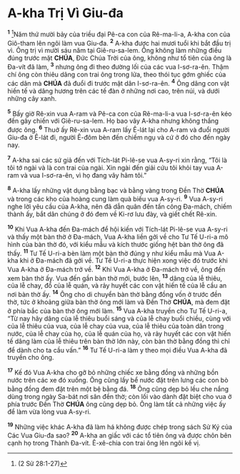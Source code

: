 # A-kha Trị Vì Giu-đa

<sup><b>1</b></sup> [^1@-e4ce314a-8e16-41b6-ace2-8c84bd07746c]Năm thứ mười bảy của triều đại Pê-ca con của Rê-ma-li-a, A-kha con của Giô-tham lên ngôi làm vua Giu-đa. <sup><b>2</b></sup> A-kha được hai mươi tuổi khi bắt đầu trị vì. Ông trị vì mười sáu năm tại Giê-ru-sa-lem. Ông không làm những điều đúng trước mặt **CHÚA**, Đức Chúa Trời của ông, không như tổ tiên của ông là Đa-vít đã làm, <sup><b>3</b></sup> nhưng ông đi theo đường lối của các vua I-sơ-ra-ên. Thậm chí ông còn thiêu dâng con trai ông trong lửa, theo thói tục gớm ghiếc của các dân mà **CHÚA** đã đuổi đi trước mặt dân I-sơ-ra-ên. <sup><b>4</b></sup> Ông dâng con vật hiến tế và dâng hương trên các tế đàn ở những nơi cao, trên núi, và dưới những cây xanh.

<sup><b>5</b></sup> Bấy giờ Rê-xin vua A-ram và Pê-ca con của Rê-ma-li-a vua I-sơ-ra-ên kéo đến gây chiến với Giê-ru-sa-lem. Họ bao vây A-kha nhưng không thắng được ông. <sup><b>6</b></sup> Thuở ấy Rê-xin vua A-ram lấy Ê-lát lại cho A-ram và đuổi người Giu-đa ở Ê-lát đi, người Ê-đôm bèn đến chiếm ngụ và cứ ở đó cho đến ngày nay.

<sup><b>7</b></sup> A-kha sai các sứ giả đến với Tích-lát Pi-lê-se vua A-sy-ri xin rằng, “Tôi là tôi tớ ngài và là con trai của ngài. Xin ngài đến giải cứu tôi khỏi tay vua A-ram và vua I-sơ-ra-ên, vì họ đang vây hãm tôi.”

<sup><b>8</b></sup> A-kha lấy những vật dụng bằng bạc và bằng vàng trong Đền Thờ **CHÚA** và trong các kho của hoàng cung làm quà biếu vua A-sy-ri. <sup><b>9</b></sup> Vua A-sy-ri nghe lời yêu cầu của A-kha, nên đã dẫn quân đến tấn công Đa-mách, chiếm thành ấy, bắt dân chúng ở đó đem về Ki-rơ lưu đày, và giết chết Rê-xin.

<sup><b>10</b></sup> Khi Vua A-kha đến Đa-mách để hội kiến với Tích-lát Pi-lê-se vua A-sy-ri và thấy một bàn thờ ở Đa-mách, Vua A-kha liền gởi về cho Tư Tế U-ri-a mô hình của bàn thờ đó, với kiểu mẫu và kích thước giống hệt bàn thờ ông đã thấy. <sup><b>11</b></sup> Tư Tế U-ri-a bèn làm một bàn thờ đúng y như kiểu mẫu mà Vua A-kha khi ở Đa-mách đã gởi về. Tư Tế U-ri-a thực hiện xong việc đó trước khi Vua A-kha ở Đa-mách trở về. <sup><b>12</b></sup> Khi Vua A-kha ở Đa-mách trở về, ông đến xem bàn thờ ấy. Vua đến gần bàn thờ mới, bước lên, <sup><b>13</b></sup> dâng của lễ thiêu, của lễ chay, đổ của lễ quán, và rảy huyết các con vật hiến tế của lễ cầu an nơi bàn thờ ấy. <sup><b>14</b></sup> Ông cho di chuyển bàn thờ bằng đồng vốn ở trước đền thờ, tức ở khoảng giữa bàn thờ ông mới làm và Đền Thờ **CHÚA**, mà đem đặt ở phía bắc của bàn thờ ông mới làm. <sup><b>15</b></sup> Vua A-kha truyền cho Tư Tế U-ri-a, “Từ nay hãy dâng của lễ thiêu buổi sáng và của lễ chay buổi chiều, cùng với của lễ thiêu của vua, của lễ chay của vua, của lễ thiêu của toàn dân trong nước, của lễ chay của họ, của lễ quán của họ, và rảy huyết các con vật hiến tế dâng làm của lễ thiêu trên bàn thờ lớn này, còn bàn thờ bằng đồng thì chỉ để dành cho ta cầu vấn.” <sup><b>16</b></sup> Tư Tế U-ri-a làm y theo mọi điều Vua A-kha đã truyền cho ông.

<sup><b>17</b></sup> Kế đó Vua A-kha cho gỡ bỏ những chiếc xe bằng đồng và những bồn nước trên các xe đó xuống. Ông cũng lấy bể nước đặt trên lưng các con bò bằng đồng đem đặt trên một bệ bằng đá. <sup><b>18</b></sup> Ông cũng dẹp bỏ lều che nắng dùng trong ngày Sa-bát nơi sân đền thờ; còn lối vào dành đặt biệt cho vua ở phía trước Đền Thờ **CHÚA** ông cũng dẹp bỏ. Ông làm tất cả những việc ấy để làm vừa lòng vua A-sy-ri.

<sup><b>19</b></sup> Những việc khác A-kha đã làm há không được chép trong sách Sử Ký của Các Vua Giu-đa sao? <sup><b>20</b></sup> A-kha an giấc với các tổ tiên ông và được chôn bên cạnh họ trong Thành Đa-vít. Ê-xê-chia con trai ông lên ngôi kế vị.

[^1@-e4ce314a-8e16-41b6-ace2-8c84bd07746c]: (2 Sử 28:1-27)
